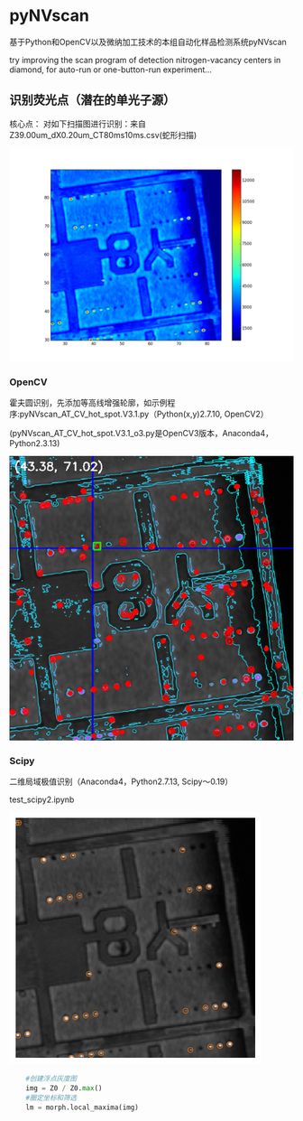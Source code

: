 # pyNVscan
基于Python和OpenCV以及微纳加工技术的本组自动化样品检测系统pyNVscan

try improving the scan program of detection nitrogen-vacancy centers in diamond, for auto-run or one-button-run experiment...

## 识别荧光点（潜在的单光子源）
核心点：
对如下扫描图进行识别：来自Z39.00um_dX0.20um_CT80ms10ms.csv(蛇形扫描)

![Scan_pre](Z39.00um_dX0.20um_CT80ms10ms.csv.png "Scan")

### OpenCV
霍夫圆识别，先添加等高线增强轮廓，如示例程序:pyNVscan_AT_CV_hot_spot.V3.1.py（Python(x,y)2.7.10, OpenCV2）

(pyNVscan_AT_CV_hot_spot.V3.1_o3.py是OpenCV3版本，Anaconda4，Python2.3.13)

![OpenCV_out](mpl_Hough_screenshot_Z39_2.png "OpenCV2")

### Scipy
二维局域极值识别（Anaconda4，Python2.7.13, Scipy～0.19）

test_scipy2.ipynb

![Scipy_out](index_TP-21.png "OpenCV2")

```python
    #创建浮点灰度图
    img = Z0 / Z0.max()
    #圈定坐标和筛选
    lm = morph.local_maxima(img)
```
